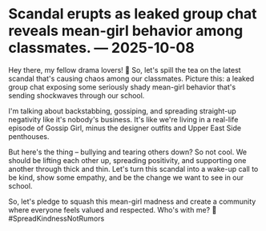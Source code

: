 # Scandal erupts as leaked group chat reveals mean-girl behavior among classmates. — 2025-10-08

Hey there, my fellow drama lovers! 🌟 So, let's spill the tea on the latest scandal that's causing chaos among our classmates. Picture this: a leaked group chat exposing some seriously shady mean-girl behavior that's sending shockwaves through our school.

I'm talking about backstabbing, gossiping, and spreading straight-up negativity like it's nobody's business. It's like we're living in a real-life episode of Gossip Girl, minus the designer outfits and Upper East Side penthouses.

But here's the thing – bullying and tearing others down? So not cool. We should be lifting each other up, spreading positivity, and supporting one another through thick and thin. Let's turn this scandal into a wake-up call to be kind, show some empathy, and be the change we want to see in our school.

So, let's pledge to squash this mean-girl madness and create a community where everyone feels valued and respected. Who's with me? 💖 #SpreadKindnessNotRumors
